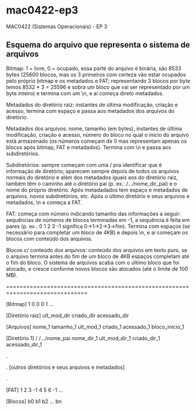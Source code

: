 # mac0422-ep3
MAC0422 (Sistemas Operacionais) - EP 3

## Esquema do arquivo que representa o sistema de arquivos

Bitmap: 1 = livre, 0 = ocupado, essa parte do arquivo é binária, são 8533 bytes (25600 blocos, mas os 3 primeiros com certeza vão estar ocupados pelo próprio bitmap e os metadados e FAT; representando 3 blocos por byte temos 8532 \* 3 = 25596 e sobra um bloco que vai ser representado por um byte inteiro) e termina com um \n, e aí começa direto metadados.

Metadados do diretório raiz: instantes de última modificação, criação e acesso, termina com espaço e passa aos metadados dos arquivos do diretório.

Metadados dos arquivos: nome, tamanho (em bytes), instantes de última modificação, criação e acesso, número do bloco no qual o início do arquivo está armazenado (os números começam de 0 mas representam apenas os blocos após bitmap, FAT e metadados). Termina com \n e passa aos subdiretórios.

Subdiretórios: sempre começam com uma / pra identificar que é informação de diretório; aparecem sempre depois de todos os arquivos normais do diretório e além dos metadados iguais aos do diretório raiz, também têm o caminho até o diretório pai (p. ex.: /.../nome_dir_pai) e o nome do próprio diretório. Após metadadados tem espaço e metadados de arquivos, novos subdiretórios, etc. Após o último diretório e seus arquivos e metadados, \n e começa a FAT.

FAT: começa com número indicando tamanho das informações a seguir: sequências de números de blocos terminadas em -1, a sequência é feita em pares (p. ex.: 0 1 2 3 -1 significa 0->1->2->3->fim). Termina com espaços (se necessário para completar um bloco de 4KB) e depois \n, e aí começam os blocos com conteúdo dos arquivos.

Blocos c/ conteúdo dos arquivos: conteúdo dos arquivos em texto puro, se o arquivo termina antes do fim de um bloco de 4KB espaços completam até o fim do bloco. O sistema de arquivos acaba com o último bloco que foi alocado, e cresce conforme novos blocos são alocados (até o limite de 100 MB).

==============================================================================

[Bitmap] 1 0 0 0 1 ...

[Diretório raiz] ult\_mod\_dir criado\_dir acessado\_dir

[Arquivos] nome\_1 tamanho\_1 ult\_mod\_1 criado\_1 acessado\_1 bloco\_inicio\_1

[Diretório 1] / /.../nome\_pai nome\_dir\_1 ult\_mod\_dir\_1 criado\_dir\_1 acessado\_dir\_1

.

. [outros diretórios e seus arquivos e metadados]

.

[FAT] 1 2 3 -1 4 5 6 -1 ...

[Blocos] b0 b1 b2 ... bn
